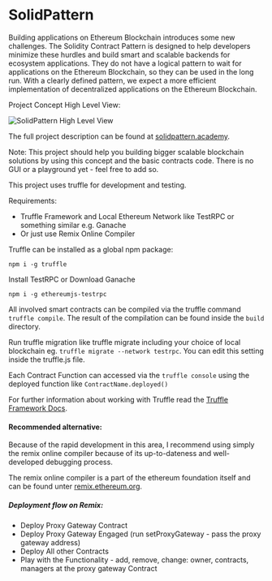 # SolidPattern

Building applications on Ethereum Blockchain introduces some new challenges. The Solidity Contract Pattern is designed to help developers minimize these hurdles and build smart and scalable backends for ecosystem applications. They do not have a logical pattern to wait for applications on the Ethereum Blockchain, so they can be used in the long run. With a clearly defined pattern, we expect a more efficient implementation of decentralized applications on the Ethereum Blockchain.

Project Concept High Level View:

![SolidPattern High Level View](http://solidpattern.pixelparker.com/assets/solidity_pattern.jpg)

The full project description can be found at [solidpattern.academy](http://solidpattern.pixelparker.com/).

Note: This project should help you building bigger scalable blockchain solutions by using this concept and the basic contracts code. There is no GUI or a playground yet - feel free to add so.

This project uses truffle for development and testing.

Requirements:
- Truffle Framework and Local Ethereum Network like TestRPC or something similar e.g. Ganache
- Or just use Remix Online Compiler

Truffle can be installed as a global npm package:
```
npm i -g truffle
```

Install TestRPC or Download Ganache
```
npm i -g ethereumjs-testrpc
```

All involved smart contracts can be compiled via the truffle command `truffle compile`. The result of the compilation can be found inside the `build` directory.

Run truffle migration like truffle migrate including your choice of local blockchain eg. `truffle migrate --network testrpc`. You can edit this setting inside the truffle.js file.

Each Contract Function can accessed via the `truffle console` using the deployed function like `ContractName.deployed()`

For further information about working with Truffle read the [Truffle Framework Docs](http://truffleframework.com/docs).

#### Recommended alternative:

Because of the rapid development in this area, I recommend using simply the remix online compiler because of its 
up-to-dateness and well-developed debugging process.

The remix online compiler is a part of the ethereum foundation itself and can be found unter [remix.ethereum.org](https://remix.ethereum.org/).

##### Deployment flow on Remix:
- Deploy Proxy Gateway Contract
- Deploy Proxy Gateway Engaged (run setProxyGateway - pass the proxy gateway address)
- Deploy All other Contracts
- Play with the Functionality - add, remove, change: owner, contracts, managers at the proxy gateway Contract
